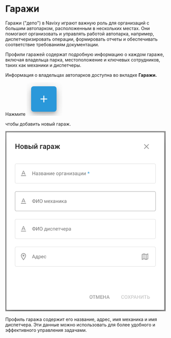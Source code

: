 # Гаражи

Гаражи ("депо") в Navixy играют важную роль для организаций с большим автопарком, расположенным в нескольких местах. Они помогают организовать и управлять работой автопарка, например, диспетчеризировать операции, формировать отчеты и обеспечивать соответствие требованиям документации.

Профили гаражей содержат подробную информацию о каждом гараже, включая владельца парка, местоположение и ключевых сотрудников, таких как механики и диспетчеры.

Информация о владельцах автопарков доступна во вкладке **Гаражи.**

Нажмите ![image-20241101-073153.png](attachments/image-20241101-073153.png)

 чтобы добавить новый гараж.

![image-20241101-080225.png](attachments/image-20241101-080225.png)

Профиль гаража содержит его название, адрес, имя механика и имя диспетчера. Эти данные можно использовать для более удобного и эффективного управления задачами.